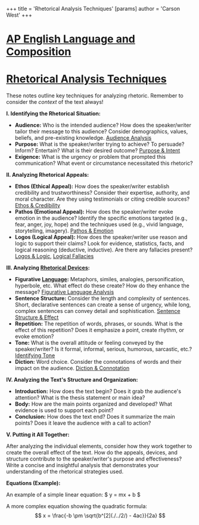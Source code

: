 +++
 title = 'Rhetorical Analysis Techniques'
[params]
	author = 'Carson West'
+++
# [AP English Language and Composition](./../ap-english-language-and-composition/)
# [Rhetorical Analysis Techniques](./../rhetorical-analysis-techniques/)

These notes outline key techniques for analyzing rhetoric.  Remember to consider the *context* of the text always!

**I.  Identifying the Rhetorical Situation:**

* **Audience:**  Who is the intended audience? How does the speaker/writer tailor their message to this audience?  Consider demographics, values, beliefs, and pre-existing knowledge. [Audience Analysis](./../audience-analysis/)
* **Purpose:** What is the speaker/writer trying to achieve?  To persuade? Inform? Entertain?  What is their desired outcome? [Purpose & Intent](./../purpose-&-intent/)
* **Exigence:** What is the urgency or problem that prompted this communication? What event or circumstance necessitated this rhetoric?

**II. Analyzing Rhetorical Appeals:**

* **Ethos (Ethical Appeal):**  How does the speaker/writer establish credibility and trustworthiness? Consider their expertise, authority, and moral character.  Are they using testimonials or citing credible sources? [Ethos & Credibility](./../ethos-&-credibility/)
* **Pathos (Emotional Appeal):** How does the speaker/writer evoke emotion in the audience?  Identify the specific emotions targeted (e.g., fear, anger, joy, hope) and the techniques used (e.g., vivid language, storytelling, imagery). [Pathos & Emotion](./../pathos-&-emotion/)
* **Logos (Logical Appeal):** How does the speaker/writer use reason and logic to support their claims?  Look for evidence, statistics, facts, and logical reasoning (deductive, inductive).  Are there any fallacies present?  [Logos & Logic](./../logos-&-logic/), [Logical Fallacies](./../logical-fallacies/)

**III. Analyzing [Rhetorical Devices](./../rhetorical-devices/):**

* **Figurative [Language](./../language/):** Metaphors, similes, analogies, personification, hyperbole, etc.  What effect do these create? How do they enhance the message? [Figurative Language Analysis](./../figurative-language-analysis/)
* **Sentence Structure:** Consider the length and complexity of sentences.  Short, declarative sentences can create a sense of urgency, while long, complex sentences can convey detail and sophistication.  [Sentence Structure & Effect](./../sentence-structure-&-effect/)
* **Repetition:**  The repetition of words, phrases, or sounds.  What is the effect of this repetition? Does it emphasize a point, create rhythm, or evoke emotion?
* **Tone:** What is the overall attitude or feeling conveyed by the speaker/writer?  Is it formal, informal, serious, humorous, sarcastic, etc.? [Identifying Tone](./../identifying-tone/)
* **Diction:** Word choice.  Consider the connotations of words and their impact on the audience. [Diction & Connotation](./../diction-&-connotation/)

**IV.  Analyzing the Text's Structure and Organization:**

* **Introduction:** How does the text begin?  Does it grab the audience's attention?  What is the thesis statement or main idea?
* **Body:** How are the main points organized and developed?  What evidence is used to support each point?
* **Conclusion:** How does the text end?  Does it summarize the main points?  Does it leave the audience with a call to action?

**V.  Putting it All Together:**

After analyzing the individual elements, consider how they work together to create the overall effect of the text.  How do the appeals, devices, and structure contribute to the speaker/writer's purpose and effectiveness?  Write a concise and insightful analysis that demonstrates your understanding of the rhetorical strategies used.

**Equations (Example):**

An example of a simple linear equation:  $ y = mx + b $ 

A more complex equation showing the quadratic formula:   $$ x = \frac{-b \pm \sqrt{b^[2](./../2/) - 4ac}}{2a} $$  